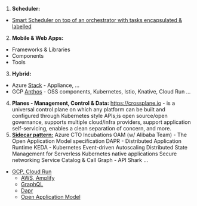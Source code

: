 1. **Scheduler:**
* [Smart Scheduler on top of an orchestrator with tasks encapsulated & labelled](https://blog.google/inside-google/infrastructure/data-centers-work-harder-sun-shines-wind-blows/)
2. **Mobile & Web Apps:**
* Frameworks & Libraries
* Components
* Tools
3. **Hybrid:**
* Azure [Stack](https://azure.microsoft.com/en-us/overview/azure-stack/) - Appliance, ...
* GCP [Anthos](https://inthecloud.withgoogle.com/content-anthos/dl-cd.html) - OSS components, Kubernetes, Istio, Knative, Cloud Run ...
4. **Planes - Management, Control & Data:**
https://crossplane.io - is a universal control plane on which any platform can be built and configured through Kubernetes style APIs;is open source/open governance, supports multiple cloud/infra providers, support application self-servicing, enables a clean separation of concern, and more.
6. **[Sidecar pattern:](https://microservices.io/patterns/deployment/sidecar.html)**
Azure CTO Incubations
OAM (w/ Alibaba Team) - The Open Application Model specification 
DAPR - Distributed Application Runtime
KEDA - Kubernetes Event-driven Autoscaling
Distributed State Management for Serverless
Kubernetes native applications
Secure networking
Service Catalog & Call Graph - API Shark
...





* [GCP, Cloud Run](https://cloud.google.com/run/)
     * [AWS, Amplify](https://aws.amazon.com/amplify/)
     * [GraphQL](https://landscape.graphql.org/) 
     * [Dapr](https://dapr.io/)
     * [Open Application Model](https://github.com/oam-dev/spec)
